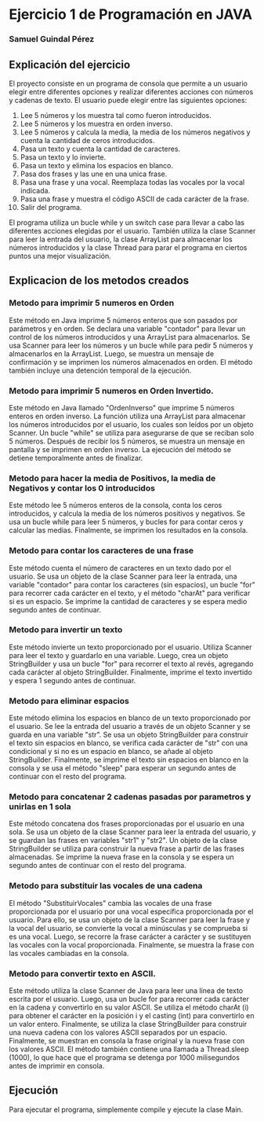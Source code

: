 # Ejercicio 1 de Programación en JAVA

### Samuel Guindal Pérez

## Explicación del ejercicio
El proyecto consiste en un programa de consola que permite a un usuario elegir entre diferentes opciones y realizar diferentes acciones con números y cadenas de texto. El usuario puede elegir entre las siguientes opciones:

<ol>
<li>Lee 5 números y los muestra tal como fueron introducidos.</li>
<li>Lee 5 números y los muestra en orden inverso.</li>
<li>Lee 5 números y calcula la media, la media de los números negativos y cuenta la cantidad de ceros introducidos.</li>
<li>Pasa un texto y cuenta la cantidad de caracteres.</li>
<li>Pasa un texto y lo invierte.</li>
<li>Pasa un texto y elimina los espacios en blanco.</li>
<li>Pasa dos frases y las une en una unica frase.</li>
<li>Pasa una frase y una vocal. Reemplaza todas las vocales por la vocal indicada.</li>
<li>Pasa una frase y muestra el código ASCII de cada carácter de la frase.</li>
<li>Salir del programa.</li>
</ol>

El programa utiliza un bucle while y un switch case para llevar a cabo las diferentes acciones elegidas por el usuario. También utiliza la clase Scanner para leer la entrada del usuario, la clase ArrayList para almacenar los números introducidos y la clase Thread para parar el programa en ciertos puntos una mejor visualización.

## Explicacion de los metodos creados

### Metodo para imprimir 5 numeros en Orden
Este método en Java imprime 5 números enteros que son pasados por parámetros y en orden. Se declara una variable "contador" para llevar un control de los números introducidos y una ArrayList para almacenarlos. Se usa Scanner para leer los números y un bucle while para pedir 5 números y almacenarlos en la ArrayList. Luego, se muestra un mensaje de confirmación y se imprimen los números almacenados en orden. El método también incluye una detención temporal de la ejecución.

### Metodo para imprimir 5 numeros en Orden Invertido.
Este método en Java llamado "OrdenInverso" que imprime 5 números enteros en orden inverso. La función utiliza una ArrayList para almacenar los números introducidos por el usuario, los cuales son leídos por un objeto Scanner. Un bucle "while" se utiliza para asegurarse de que se reciban solo 5 números. Después de recibir los 5 números, se muestra un mensaje en pantalla y se imprimen en orden inverso. La ejecución del método se detiene temporalmente antes de finalizar.

### Metodo para hacer la media de Positivos, la media de Negativos y contar los 0 introducidos
Este método lee 5 números enteros de la consola, conta los ceros introducidos, y calcula la media de los números positivos y negativos. Se usa un bucle while para leer 5 números, y bucles for para contar ceros y calcular las medias. Finalmente, se imprimen los resultados en la consola.

### Metodo para contar los caracteres de una frase
Este método cuenta el número de caracteres en un texto dado por el usuario. Se usa un objeto de la clase Scanner para leer la entrada, una variable "contador" para contar los caracteres (sin espacios), un bucle "for" para recorrer cada carácter en el texto, y el método "charAt" para verificar si es un espacio. Se imprime la cantidad de caracteres y se espera medio segundo antes de continuar.

### Metodo para invertir un texto 
Este método invierte un texto proporcionado por el usuario. Utiliza Scanner para leer el texto y guardarlo en una variable. Luego, crea un objeto StringBuilder y usa un bucle "for" para recorrer el texto al revés, agregando cada carácter al objeto StringBuilder. Finalmente, imprime el texto invertido y espera 1 segundo antes de continuar.

### Metodo para eliminar espacios
Este método elimina los espacios en blanco de un texto proporcionado por el usuario. Se lee la entrada del usuario a través de un objeto Scanner y se guarda en una variable "str". Se usa un objeto StringBuilder para construir el texto sin espacios en blanco, se verifica cada carácter de "str" con una condicional y si no es un espacio en blanco, se añade al objeto StringBuilder. Finalmente, se imprime el texto sin espacios en blanco en la consola y se usa el método "sleep" para esperar un segundo antes de continuar con el resto del programa.

### Metodo para concatenar 2 cadenas pasadas por parametros y unirlas en 1 sola
Este método concatena dos frases proporcionadas por el usuario en una sola. Se usa un objeto de la clase Scanner para leer la entrada del usuario, y se guardan las frases en variables "str1" y "str2". Un objeto de la clase StringBuilder se utiliza para construir la nueva frase a partir de las frases almacenadas. Se imprime la nueva frase 
en la consola y se espera un segundo antes de continuar con el resto del programa.

### Metodo para substituir las vocales de una cadena
El método "SubstituirVocales" cambia las vocales de una frase proporcionada por el usuario por una vocal específica proporcionada por el usuario. Para ello, se usa un objeto de la clase Scanner para leer la frase y la vocal del usuario, se convierte la vocal a minúsculas y se comprueba si es una vocal. Luego, se recorre la frase carácter a carácter y se sustituyen las vocales con la vocal proporcionada. Finalmente, se muestra la frase con las vocales cambiadas en la consola.

### Metodo para convertir texto en ASCII.
Este método utiliza la clase Scanner de Java para leer una línea de texto escrita por el usuario. Luego, usa un bucle for para recorrer cada carácter en la cadena y convertirlo en su valor ASCII. Se utiliza el método charAt (i) para obtener el carácter en la posición i y el casting (int) para convertirlo en un valor entero. Finalmente, se utiliza la clase StringBuilder para construir una nueva cadena con los valores ASCII separados por un espacio. Finalmente, se muestran en consola la frase original y la nueva frase con los valores ASCII. El método también contiene una llamada a Thread.sleep (1000), lo que hace que el programa se detenga por 1000 milisegundos antes de imprimir en consola.

## Ejecución
Para ejecutar el programa, simplemente compile y ejecute la clase Main.